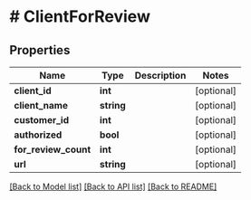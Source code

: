 # # ClientForReview

## Properties

Name | Type | Description | Notes
------------ | ------------- | ------------- | -------------
**client_id** | **int** |  | [optional]
**client_name** | **string** |  | [optional]
**customer_id** | **int** |  | [optional]
**authorized** | **bool** |  | [optional]
**for_review_count** | **int** |  | [optional]
**url** | **string** |  | [optional]

[[Back to Model list]](../../README.md#models) [[Back to API list]](../../README.md#endpoints) [[Back to README]](../../README.md)

